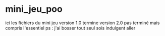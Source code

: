 # mini_jeu_poo
ici les fichiers du mini jeu
version 1.0 termine
version 2.0 pas terminé mais compris l'essentiel 
ps : j'ai bosser tout seul sois indulgent aller
